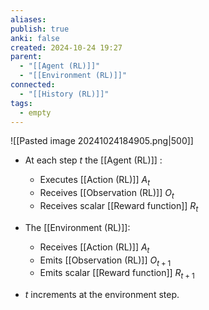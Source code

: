 ```yaml
---
aliases: 
publish: true
anki: false
created: 2024-10-24 19:27
parent:
  - "[[Agent (RL)]]"
  - "[[Environment (RL)]]"
connected:
  - "[[History (RL)]]"
tags:
  - empty
---
```


![[Pasted image 20241024184905.png|500]]

- At each step $t$ the [[Agent (RL)]] :
  - Executes [[Action (RL)]]  $A_t$
  - Receives [[Observation (RL)]] $O_t$
  - Receives scalar [[Reward function]] $R_t$
  
- The [[Environment (RL)]]: 
  - Receives  [[Action (RL)]] $A_t$
  - Emits [[Observation (RL)]] $O_{t+1}$
  - Emits scalar [[Reward function]] $R_{t+1}$

- $t$ increments at the environment step.
